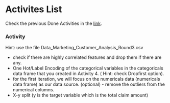 # Activites List
Check the previous Done Activities in the [link](./Activities.md).

### Activity 
Hint: use the file  Data_Marketing_Customer_Analysis_Round3.csv
- check if there are highly correlated features and drop them if there are any.
- One Hot/Label Encoding of the categorical variables in the categoricals data frame that you created in Activity 4. ( Hint:  check Dropfirst option).
- for the first iteration, we will focus on the  numericals data (numericals data frame) as our data source.
(optional) - remove the outliers from the numerical columns.
- X-y split (y is the target variable which  is the total claim amount)

